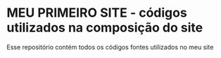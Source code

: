 # MEU PRIMEIRO SITE - códigos utilizados na composição do site

Esse repositório contém todos os códigos fontes utilizados no meu site

